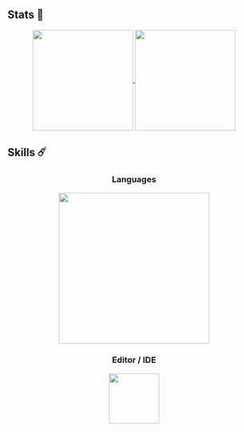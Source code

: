 ## Stats 🎉

<p align="center">
    <a href="https://github.com/naoido">
        <img height=200 align="center" src="https://git-hub-readme-stats-l2xb.vercel.app/api?username=naoido&bg_color=30,e96443,904e95&title_color=fff&text_color=fff&show_icons=true&count_private=true"/>
    </a>
    <a href="https://github.com/naoido">
        <img height=200 align="center" src="https://git-hub-readme-stats-l2xb.vercel.app/api/top-langs/?username=naoido&bg_color=30,e96443,904e95&title_color=fff&text_color=fff&show_icons=true&count_private=true&hide=css,html,vue,scss,ejs"/>
    </a>
</p>

## Skills ☄️

<p align="center">
    <h3 align="center">Languages</h3>
    <p  align="center">
        <a href="https://skillicons.dev">
            <img height=300 src="https://skillicons.dev/icons?i=java,kotlin,nodejs,python,vue,electron,html,js,jquery,mysql,spring,nuxt,linux&perline=5&theme=dark">
        </a>
    </p>
    <h3 align="center">Editor / IDE</h3>
    <p align="center">
        <a href="https://skillicons.dev">
            <img height=100 src="https://skillicons.dev/icons?i=idea,vscode,eclipse&theme=dark">
        </a>
    </p>
</p>
